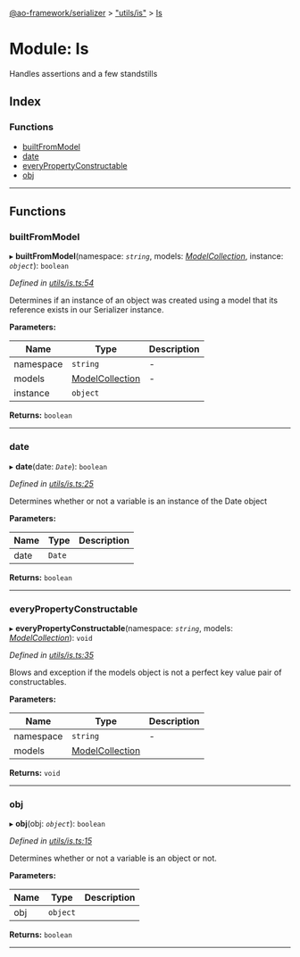 [@ao-framework/serializer](../README.md) > ["utils/is"](../modules/_utils_is_.md) > [Is](../modules/_utils_is_.is.md)

# Module: Is

Handles assertions and a few standstills

## Index

### Functions

* [builtFromModel](_utils_is_.is.md#builtfrommodel)
* [date](_utils_is_.is.md#date)
* [everyPropertyConstructable](_utils_is_.is.md#everypropertyconstructable)
* [obj](_utils_is_.is.md#obj)

---

## Functions

<a id="builtfrommodel"></a>

###  builtFromModel

▸ **builtFromModel**(namespace: *`string`*, models: *[ModelCollection](../interfaces/_interface_model_collection_.modelcollection.md)*, instance: *`object`*): `boolean`

*Defined in [utils/is.ts:54](https://github.com/ao-framework/serializer/blob/da19b8f/src/utils/is.ts#L54)*

Determines if an instance of an object was created using a model that its reference exists in our Serializer instance.

**Parameters:**

| Name | Type | Description |
| ------ | ------ | ------ |
| namespace | `string` |  \- |
| models | [ModelCollection](../interfaces/_interface_model_collection_.modelcollection.md) |  \- |
| instance | `object` |   |

**Returns:** `boolean`

___
<a id="date"></a>

###  date

▸ **date**(date: *`Date`*): `boolean`

*Defined in [utils/is.ts:25](https://github.com/ao-framework/serializer/blob/da19b8f/src/utils/is.ts#L25)*

Determines whether or not a variable is an instance of the Date object

**Parameters:**

| Name | Type | Description |
| ------ | ------ | ------ |
| date | `Date` |   |

**Returns:** `boolean`

___
<a id="everypropertyconstructable"></a>

###  everyPropertyConstructable

▸ **everyPropertyConstructable**(namespace: *`string`*, models: *[ModelCollection](../interfaces/_interface_model_collection_.modelcollection.md)*): `void`

*Defined in [utils/is.ts:35](https://github.com/ao-framework/serializer/blob/da19b8f/src/utils/is.ts#L35)*

Blows and exception if the models object is not a perfect key value pair of constructables.

**Parameters:**

| Name | Type | Description |
| ------ | ------ | ------ |
| namespace | `string` |  \- |
| models | [ModelCollection](../interfaces/_interface_model_collection_.modelcollection.md) |   |

**Returns:** `void`

___
<a id="obj"></a>

###  obj

▸ **obj**(obj: *`object`*): `boolean`

*Defined in [utils/is.ts:15](https://github.com/ao-framework/serializer/blob/da19b8f/src/utils/is.ts#L15)*

Determines whether or not a variable is an object or not.

**Parameters:**

| Name | Type | Description |
| ------ | ------ | ------ |
| obj | `object` |   |

**Returns:** `boolean`

___

